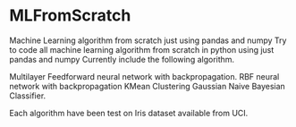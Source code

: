 # MLFromScratch
Machine Learning algorithm from scratch just using pandas and numpy
Try to code all machine learning algorithm from scratch in python using just pandas and numpy
Currently include the following algorithm.

Multilayer Feedforward neural network with backpropagation.
RBF neural network with backpropagation
KMean Clustering
Gaussian Naive Bayesian Classifier.

Each algorithm have been test on Iris dataset available from UCI.
